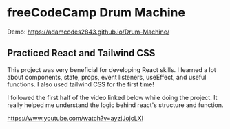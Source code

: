 # freeCodeCamp Drum Machine

Demo: https://adamcodes2843.github.io/Drum-Machine/

## Practiced React and Tailwind CSS

This project was very beneficial for developing React skills. I learned a lot about components, state, props, event listeners, useEffect, and useful functions. I also used tailwind CSS for the first time! 

I followed the first half of the video linked below while doing the project. It really helped me understand the logic behind react's structure and function. 

https://www.youtube.com/watch?v=ayzjJojcLXI